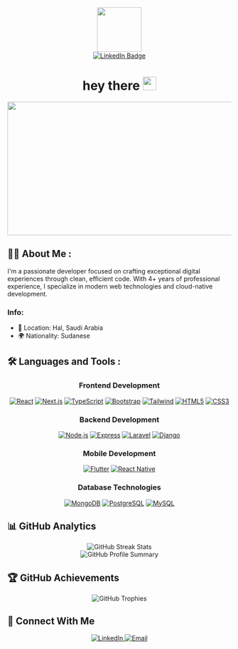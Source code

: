 <div id="header" align="center">
  <img src="https://media.giphy.com/media/M9gbBd9nbDrOTu1Mqx/giphy.gif" width="100"/>
  <div id="badges">
    <a href="https://www.linkedin.com/in/mohamed-ebeid-dev">
      <img src="https://img.shields.io/badge/LinkedIn-blue?style=for-the-badge&logo=linkedin&logoColor=white" alt="LinkedIn Badge"/>
    </a>
  </div>
  <h1>
    hey there
    <img src="https://media.giphy.com/media/hvRJCLFzcasrR4ia7z/giphy.gif" width="30px"/>
  </h1>
</div>
<div align="center">
  <img src="https://media.giphy.com/media/dWesBcTLavkZuG35MI/giphy.gif" width="600" height="300"/>
</div>

## 👨‍💻 About Me :
I'm a passionate developer focused on crafting exceptional digital experiences through clean, efficient code. With 4+ years of professional experience, I specialize in modern web technologies and cloud-native development.

### Info:
- 📍 Location: Hal, Saudi Arabia
- 🌍 Nationality: Sudanese

## 🛠️ Languages and Tools :
<div align="center">

### Frontend Development

[![React](https://skillicons.dev/icons?i=react)](https://reactjs.org/)
[![Next.js](https://skillicons.dev/icons?i=nextjs)](https://nextjs.org/)
[![TypeScript](https://skillicons.dev/icons?i=ts)](https://www.typescriptlang.org/)
[![Bootstrap](https://skillicons.dev/icons?i=bootstrap)](https://getbootstrap.com/)
[![Tailwind](https://skillicons.dev/icons?i=tailwind)](https://tailwindcss.com/)
[![HTML5](https://skillicons.dev/icons?i=html)](https://developer.mozilla.org/en-US/docs/Web/HTML)
[![CSS3](https://skillicons.dev/icons?i=css)](https://developer.mozilla.org/en-US/docs/Web/CSS)

### Backend Development

[![Node.js](https://skillicons.dev/icons?i=nodejs)](https://nodejs.org/)
[![Express](https://skillicons.dev/icons?i=express)](https://expressjs.com/)
[![Laravel](https://skillicons.dev/icons?i=laravel)](https://laravel.com/)
[![Django](https://skillicons.dev/icons?i=django)](https://www.djangoproject.com/)

### Mobile Development

[![Flutter](https://skillicons.dev/icons?i=flutter)](https://flutter.dev/)
[![React Native](https://skillicons.dev/icons?i=react)](https://reactnative.dev/)

### Database Technologies

[![MongoDB](https://skillicons.dev/icons?i=mongodb)](https://www.mongodb.com/)
[![PostgreSQL](https://skillicons.dev/icons?i=postgres)](https://www.postgresql.org/)
[![MySQL](https://skillicons.dev/icons?i=mysql)](https://www.mysql.com/)

</div>

## 📊 GitHub Analytics

<div align="center">
  <img src="https://github-readme-streak-stats.herokuapp.com/?user=mohamed-ebeid&theme=tokyonight" alt="GitHub Streak Stats" />
  <br>
  <img src="https://github-profile-summary-cards.vercel.app/api/cards/profile-details?username=mohamed-ebeid&theme=tokyonight" alt="GitHub Profile Summary" />
</div>

## 🏆 GitHub Achievements

<div align="center">
  <img src="https://github-profile-trophy.vercel.app/?username=mohamed-ebeid&theme=tokyonight&column=4&margin-w=15&margin-h=15" alt="GitHub Trophies"/>
</div>

## 🤝 Connect With Me

<div align="center">
  <a href="https://www.linkedin.com/in/mohamed-ebeid-dev">
    <img src="https://img.shields.io/badge/LinkedIn-0077B5?style=for-the-badge&logo=linkedin&logoColor=white" alt="LinkedIn"/>
  </a>
  <a href="mailto:mohmedalhkim@gmail.com">
    <img src="https://img.shields.io/badge/Gmail-D14836?style=for-the-badge&logo=gmail&logoColor=white" alt="Email"/>
  </a>
</div>
